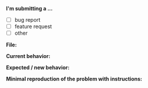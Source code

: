 
**I'm submitting a ...**
<!-- (check one with "x") -->
- [ ] bug report
- [ ] feature request
- [ ] other

**File:**

**Current behavior:**
<!-- Describe how the bug manifests / how the current features are insufficient. -->

**Expected / new behavior:**
<!-- Describe what the behavior would be without the bug / how the feature would improve the software-->

**Minimal reproduction of the problem with instructions:**
